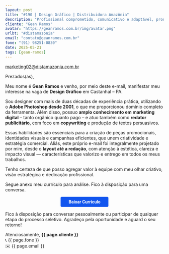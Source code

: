 ```yaml
---
layout: post
title: "#190 | Design Gráfico | Distribuidora Amazônia"
description: "Profissional comprometido, comunicativo e adaptável, pronto para agregar valor à equipe!"
cliente: "Gean Ramos"
avatar: "https://geanramos.com.br/img/avatar.png"
urlbt: "#distamazonia"
email: "contato@geanramos.com.br"
fone: "(91) 98251-0830"
date: 2025-05-21
tags: [gean-ramos]
---
```

marketing02@distamazonia.com.br

Prezados(as),

Meu nome é **Gean Ramos** e venho, por meio deste e-mail, manifestar meu interesse na vaga de **Design Gráfico** em Castanhal – PA.

Sou designer com mais de duas décadas de experiência prática, utilizando o **Adobe Photoshop desde 2001**, o que me proporcionou domínio completo da ferramenta. Além disso, possuo **amplo conhecimento em marketing digital** – tanto orgânico quanto pago – e atuo também como **redator publicitário**, com foco em **copywriting** e produção de textos persuasivos.

Essas habilidades são essenciais para a criação de peças promocionais, identidades visuais e campanhas eficientes, que unem criatividade e estratégia comercial. Aliás, este próprio e-mail foi integralmente projetado por mim, desde o **layout até a redação**, com atenção à estética, clareza e impacto visual — características que valorizo e entrego em todos os meus trabalhos.

Tenho certeza de que posso agregar valor à equipe com meu olhar criativo, visão estratégica e dedicação profissional.

Segue anexo meu currículo para análise. Fico à disposição para uma conversa.


<center><a href="{{ page.urlbt }}" class="btn" style="display: inline-block;padding: 8px 25px;color: white;font-size: 14px;text-decoration: none;border-radius: 4px;text-align: center;cursor: pointer;display: inline-block;font-weight: 700;font-family: 'Roboto', Tahoma, Verdana, Segoe, sans-serif;background-color: #15e;">Baixar Currículo</a></center>

Fico à disposição para conversar pessoalmente ou participar de qualquer etapa do processo seletivo.
Agradeço pela oportunidade e aguard o seu retorno!

Atenciosamente,
**{{ page.cliente }}**<br>
📞 {{ page.fone }}<br>
✉️ {{ page.email }}

